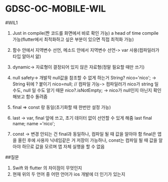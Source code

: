 # GDSC-OC-MOBILE-WIL
#WIL1

1. Just in compile(짠 코드를 화면에서 바로 확인 가능)
   a head of time compile 가능(flutter에서 최적화하고 싶은 부분이 있으면 직접 최적화 가능)

2. 함수 안에서 지역변수 선언, 메소드 안에서 지역변수 선언-> var 사용(컴파일러가 타입 알아서 앎)

3. dynamic-> 자료형이 결정되어 있지 않은 자료형(정말 필요할 때만 쓰기)

4. null safety-> 개발작 null값을 참조할 수 없게 하는거
   String? nico='nico'; -> String 뒤에 ? 붙이기
   nico=null; // 컴파일 가능-> 컴파일러가 nico가 string 일 수도, null 일 수도 알기 때문
   nico?.isNotEmpty; -> nico가 null인지 아닌지 확인해보고 함수 돌려줌

5. final => const 랑 동일(초기화할 때 한번만 설정 가능)

6. last -> var, final 앞에 쓰고, 초기 데이터 없이 선언할 수 있게 해줌
   last final name;
   name ='nico';
   
7. const -> 변경 안되는 건 final과 동일하나, 컴파일 될 때 값을 알아야 함
   final은 앱을 올린 후에 사용자 닉네임같은 거 저장이 가능하나,
   const는 컴파일 될 때 값을 알아야 하므로 값을 모르며 앱 자체 실행을 할 수 없음

##질문
1. Swift 와 flutter 의 차이점이 무엇인지
2. 현재 위의 두 언어 중 어떤 언어가 ios 개발에 더 인기가 있는지
